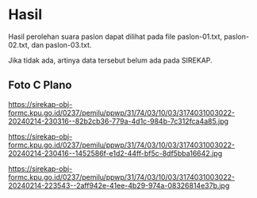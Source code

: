 # Hasil

Hasil perolehan suara paslon dapat dilihat pada file paslon-01.txt, paslon-02.txt, dan paslon-03.txt.

Jika tidak ada, artinya data tersebut belum ada pada SIREKAP.

## Foto C Plano

https://sirekap-obj-formc.kpu.go.id/0237/pemilu/ppwp/31/74/03/10/03/3174031003022-20240214-230316--82b2cb36-779a-4d1c-984b-7c312fca4a85.jpg

https://sirekap-obj-formc.kpu.go.id/0237/pemilu/ppwp/31/74/03/10/03/3174031003022-20240214-230416--1452586f-e1d2-44ff-bf5c-8df5bba16642.jpg

https://sirekap-obj-formc.kpu.go.id/0237/pemilu/ppwp/31/74/03/10/03/3174031003022-20240214-223543--2aff942e-41ee-4b29-974a-08326814e37b.jpg
